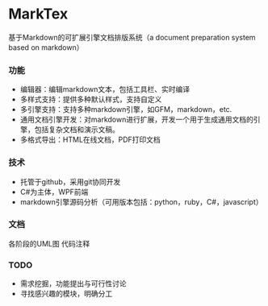 MarkTex
=======

基于Markdown的可扩展引擎文档排版系统（a document preparation system based on markdown）

### 功能

* 编辑器：编辑markdown文本，包括工具栏、实时编译
* 多样式支持：提供多种默认样式，支持自定义
* 多引擎支持：支持多种markdown引擎，如GFM，markdown，etc. 
* 通用文档引擎开发：对markdown进行扩展，开发一个用于生成通用文档的引擎，包括复杂文档和演示文稿。
* 多格式导出：HTML在线文档，PDF打印文档

### 技术

* 托管于github，采用git协同开发
* C#为主体，WPF前端
* markdown引擎源码分析（可用版本包括：python，ruby，C#，javascript）

### 文档

各阶段的UML图
代码注释

### TODO

* 需求挖掘，功能提出与可行性讨论
* 寻找感兴趣的模块，明确分工
